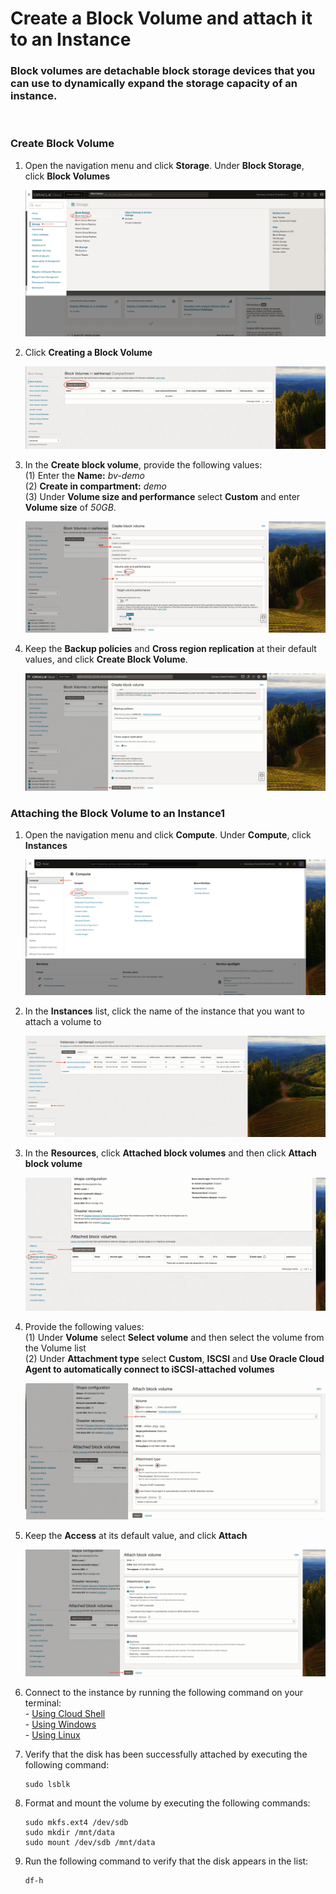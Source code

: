 # Create a Block Volume and attach it to an Instance
### Block volumes are detachable block storage devices that you can use to dynamically expand the storage capacity of an instance.
<br>

### Create Block Volume

1. Open the navigation menu and click **Storage**. Under **Block Storage**, click **Block Volumes**

    ![drawing](./SS/block_volume/1.png)

2. Click **Creating a Block Volume**

    ![drawing](./SS/block_volume/2.png)

3. In the **Create block volume**, provide the following values: <br>
    (1) Enter the **Name:** *bv-demo* <br>
    (2) **Create in compartment:** *demo* <br>
    (3) Under **Volume size and performance** select **Custom** and enter **Volume size** of *50GB*.

    ![drawing](./SS/block_volume/3.png)

5. Keep the **Backup policies** and **Cross region replication** at their default values, and click **Create Block Volume**.

    ![drawing](./SS/block_volume/4.png)


### Attaching the Block Volume to an Instance1

1. Open the navigation menu and click **Compute**. Under **Compute**, click **Instances**

    ![drawing](./SS/block_volume/5.png)

2. In the **Instances** list, click the name of the instance that you want to attach a volume to

    ![drawing](./SS/block_volume/6.png)

3. In the **Resources**, click **Attached block volumes** and then click **Attach block volume**

    ![drawing](./SS/block_volume/7.png)

4. Provide the following values: <br>
    (1) Under **Volume** select **Select volume** and then select the volume from the Volume list <br>
    (2) Under **Attachment type** select **Custom**, **ISCSI** and **Use Oracle Cloud Agent to automatically connect to iSCSI-attached volumes** <br>

    ![drawing](./SS/block_volume/8.png)

5. Keep the **Access** at its default value, and click **Attach**

    ![drawing](./SS/block_volume/9.png)

6. Connect to the instance by running the following command on your terminal:<br>
        - [Using Cloud Shell](./SSH/cloud_shell.md) <br>
        - [Using Windows](./SSH/windows.md) <br>
        - [Using Linux](./SSH/linux.md) <br>

7. Verify that the disk has been successfully attached by executing the following command:
    ```
    sudo lsblk
    ```

8. Format and mount the volume by executing the following commands:
    ```
    sudo mkfs.ext4 /dev/sdb
    sudo mkdir /mnt/data
    sudo mount /dev/sdb /mnt/data
    ```

9. Run the following command to verify that the disk appears in the list:
    ```
    df-h
    ```
